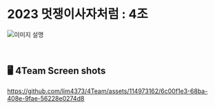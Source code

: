 # **2023 멋쟁이사자처럼 : 4조**

![이미지 설명](https://github.com/lim4373/4Team/assets/114973162/e3f276a7-084b-45a6-8baa-0ea7d062b6a0)




<br>

## 🖥️ **4Team Screen shots**

https://github.com/lim4373/4Team/assets/114973162/6c00f1e3-68ba-408e-9fae-56228e0274d8
<br>

